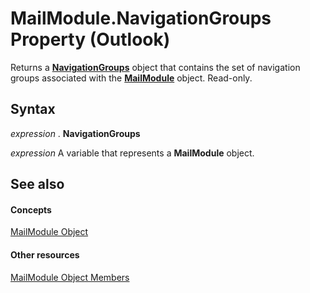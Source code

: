 
# MailModule.NavigationGroups Property (Outlook)

Returns a  **[NavigationGroups](07206203-36a9-7467-3a89-24fa2a7c2b1f.md)** object that contains the set of navigation groups associated with the **[MailModule](df20efe5-be5c-952d-c6b7-20c20a83fda0.md)** object. Read-only.


## Syntax

 _expression_ . **NavigationGroups**

 _expression_ A variable that represents a **MailModule** object.


## See also


#### Concepts


[MailModule Object](df20efe5-be5c-952d-c6b7-20c20a83fda0.md)
#### Other resources


[MailModule Object Members](a7ada12a-7075-b0ca-ec00-0556b7753747.md)
